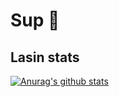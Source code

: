 # Sup 👋

## Lasin stats
[![Anurag's github stats](https://github-readme-stats.vercel.app/api?username=PeturSteinn&show_icons=true&hide_border=true&title_color=de3235&icon_color=de3235)](https://github.com/anuraghazra/github-readme-stats)

<!--
404447
**PeturSteinn/PeturSteinn** is a ✨ _special_ ✨ repository because its `README.md` (this file) appears on your GitHub profile.

Here are some ideas to get you started:

- 🔭 I’m currently working on ...
- 🌱 I’m currently learning ...
- 👯 I’m looking to collaborate on ...
- 🤔 I’m looking for help with ...
- 💬 Ask me about ...
- 📫 How to reach me: ...
- 😄 Pronouns: ...
- ⚡ Fun fact: ...
-->
